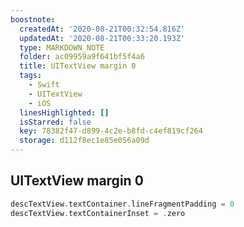 ```yaml
---
boostnote:
  createdAt: '2020-08-21T00:32:54.816Z'
  updatedAt: '2020-08-21T00:33:20.193Z'
  type: MARKDOWN_NOTE
  folder: ac09959a9f641bf5f4a6
  title: UITextView margin 0
  tags:
    - Swift
    - UITextView
    - iOS
  linesHighlighted: []
  isStarred: false
  key: 78382f47-d899-4c2e-b8fd-c4ef819cf264
  storage: d112f8ec1e85e056a09d
---
```


UITextView margin 0
---
```swift
descTextView.textContainer.lineFragmentPadding = 0
descTextView.textContainerInset = .zero
```